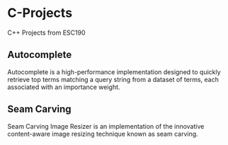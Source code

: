 # C-Projects
C++ Projects from ESC190

## Autocomplete
Autocomplete is a high-performance implementation designed to quickly retrieve top terms matching a query string from a dataset of terms, each associated with an importance weight.

## Seam Carving
Seam Carving Image Resizer is an implementation of the innovative content-aware image resizing technique known as seam carving.
